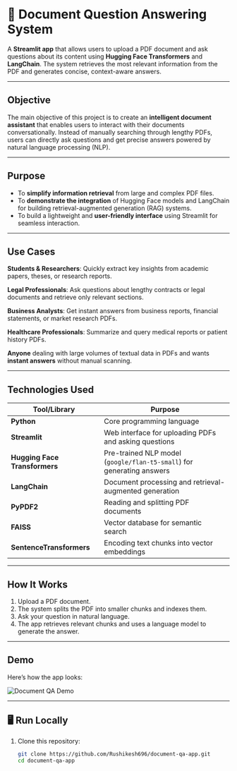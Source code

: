 # 📄 Document Question Answering System

A **Streamlit app** that allows users to upload a PDF document and ask questions about its content using **Hugging Face Transformers** and **LangChain**. The system retrieves the most relevant information from the PDF and generates concise, context-aware answers.

---

##  Objective
The main objective of this project is to create an **intelligent document assistant** that enables users to interact with their documents conversationally. Instead of manually searching through lengthy PDFs, users can directly ask questions and get precise answers powered by natural language processing (NLP).

---

##  Purpose
- To **simplify information retrieval** from large and complex PDF files.  
- To **demonstrate the integration** of Hugging Face models and LangChain for building retrieval-augmented generation (RAG) systems.  
- To build a lightweight and **user-friendly interface** using Streamlit for seamless interaction.  

---

##  Use Cases
 **Students & Researchers**: Quickly extract key insights from academic papers, theses, or research reports.  

 **Legal Professionals**: Ask questions about lengthy contracts or legal documents and retrieve only relevant sections.  

 **Business Analysts**: Get instant answers from business reports, financial statements, or market research PDFs.  

 **Healthcare Professionals**: Summarize and query medical reports or patient history PDFs.  

 **Anyone** dealing with large volumes of textual data in PDFs and wants **instant answers** without manual scanning.

---

## Technologies Used
|  Tool/Library         |  Purpose                                      |
|--------------------------|------------------------------------------------|
| **Python**               | Core programming language                     |
| **Streamlit**            | Web interface for uploading PDFs and asking questions |
| **Hugging Face Transformers** | Pre-trained NLP model (`google/flan-t5-small`) for generating answers |
| **LangChain**            | Document processing and retrieval-augmented generation |
| **PyPDF2**               | Reading and splitting PDF documents           |
| **FAISS**                | Vector database for semantic search           |
| **SentenceTransformers** | Encoding text chunks into vector embeddings   |

---

##  How It Works
1.  Upload a PDF document.  
2.  The system splits the PDF into smaller chunks and indexes them.  
3.  Ask your question in natural language.  
4.  The app retrieves relevant chunks and uses a language model to generate the answer.  

---

##  Demo
Here’s how the app looks:  

![Document QA Demo](images/screenshot.png)

---

## 🖥 Run Locally
1. Clone this repository:
   ```bash
   git clone https://github.com/Rushikesh696/document-qa-app.git
   cd document-qa-app
